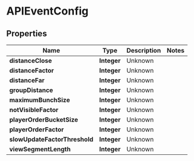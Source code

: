 

# APIEventConfig


## Properties

| Name | Type | Description | Notes |
|------------ | ------------- | ------------- | -------------|
|**distanceClose** | **Integer** | Unknown |  |
|**distanceFactor** | **Integer** | Unknown |  |
|**distanceFar** | **Integer** | Unknown |  |
|**groupDistance** | **Integer** | Unknown |  |
|**maximumBunchSize** | **Integer** | Unknown |  |
|**notVisibleFactor** | **Integer** | Unknown |  |
|**playerOrderBucketSize** | **Integer** | Unknown |  |
|**playerOrderFactor** | **Integer** | Unknown |  |
|**slowUpdateFactorThreshold** | **Integer** | Unknown |  |
|**viewSegmentLength** | **Integer** | Unknown |  |



